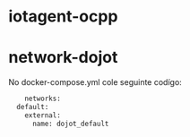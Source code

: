# iotagent-ocpp

# network-dojot

 No docker-compose.yml cole seguinte codígo:
``` sh
	networks:
  default:
    external:
      name: dojot_default
``` 